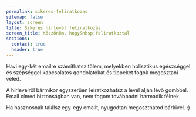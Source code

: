 ```yaml
---
permalink: sikeres-feliratkozas
sitemap: false
layout: screen
title: Sikeres hírlevél feliratkozás
screen_title: Köszönöm, hogy&nbsp;feliratkoztál
sections:
  contact: true
  header: true
---
```


<p class="u-MarginTopZero">
  Havi egy-két emailre számíthatsz tőlem, melyekben
  holisztikus egészséggel és szépséggel kapcsolatos gondolatokat és tippeket
  fogok megosztani veled.
</p>
<p>
  A hírlevélről bármikor egyszerűen leiratkozhatsz a levél alján lévő gombbal.
  Email címed biztonságban van, nem fogom továbbadni harmadik félnek.
</p>
<p>
  Ha hasznosnak találsz egy-egy emailt, nyugodtan megoszthatod bárkivel. :)
</p>
